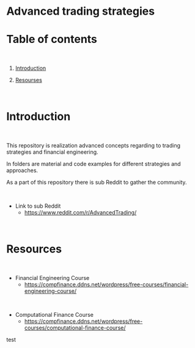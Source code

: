 # Advanced trading strategies

# Table of contents

<p>&nbsp;</p>

1. [Introduction](#Introduction)

2. [Resourses](#Resourses)

<p>&nbsp;</p>

# Introduction

<p>&nbsp;</p>

This repository is realization advanced concepts regarding to trading strategies and financial engineering.

In folders are material and code examples for different strategies and approaches.

As a part of this repository there is sub Reddit to gather the community.



<p>&nbsp;</p>

- Link to sub Reddit 
    - https://www.reddit.com/r/AdvancedTrading/

<p>&nbsp;</p>

# Resources


<p>&nbsp;</p>

- Financial Engineering Course
    - https://compfinance.ddns.net/wordpress/free-courses/financial-engineering-course/

<p>&nbsp;</p>

- Computational Finance Course
    - https://compfinance.ddns.net/wordpress/free-courses/computational-finance-course/

test